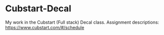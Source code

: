 # Cubstart-Decal
My work in the Cubstart (Full stack) Decal class.
Assignment descriptions: https://www.cubstart.com/#/schedule
